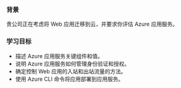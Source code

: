 ### 背景

贵公司正在考虑将 Web 应用迁移到云，并要求你评估 Azure 应用服务。

### 学习目标

- 描述 Azure 应用服务关键组件和值。
- 说明 Azure 应用服务如何管理身份验证和授权。
- 确定控制 Web 应用的入站和出站流量的方法。
- 使用 Azure CLI 命令将应用部署到应用服务。
